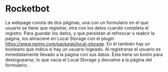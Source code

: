 # Rocketbot

  La webpage consta de dos páginas, una con un formulario en el que usuario se tiene que registrar, otra con los datos cuando completa el registro.
 Para guardar los datos, y que persistan al refrescar o reabrir la página, los almacené en Local Storage con el plugin https://www.npmjs.com/package/local-storage.
 En él también hay un booleano que indica si hay un usuario logeado.
 Al registrarse el usuario es inmediatamente llevado a la página con sus datos. Ésta tiene un botón para desloguearse, lo que vacía el Local Storage y devuelve a la página del formulario.
